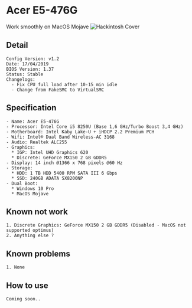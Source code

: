 # Acer E5-476G 
Work smoothly on MacOS Mojave
![Hackintosh Cover](https://user-images.githubusercontent.com/30723613/56214257-bd0b5a00-6087-11e9-8fd4-b06ed47d5754.png)

## Detail
```
Config Version: v1.2
Date: 17/04/2019
BIOS Version: 1.37
Status: Stable
Changelogs:
  - Fix CPU full load after 10-15 min idle
  - Change from FakeSMC to VirtualSMC 
```

## Specification
```
- Name: Acer E5-476G
- Processor: Intel Core i5 8250U (Base 1,6 GHz/Turbo Boost 3,4 GHz)
- Motherboard: Intel Kaby Lake-U + iHDCP 2.2 Premium PCH
- Wifi: Intel® Dual Band Wireless-AC 3168
- Audio: Realtek ALC255
- Graphics: 
  * IGP: Intel UHD Graphics 620
  * Discrete: GeForce MX150 2 GB GDDR5
- Display: 14 inch @1366 x 768 pixels @60 Hz
- Storage:
  * HDD: 1 TB HDD 5400 RPM SATA III 6 Gbps
  * SSD: 240GB ADATA SX8200NP
- Dual Boot:
  * Windows 10 Pro
  * MacOS Mojave
```

## Known not work
```
1. Discrete Graphics: GeForce MX150 2 GB GDDR5 (Disabled - MacOS not supported optimus)
2. Anything else ?
```

## Known problems
```
1. None
```

## How to use
```
Coming soon..
```
